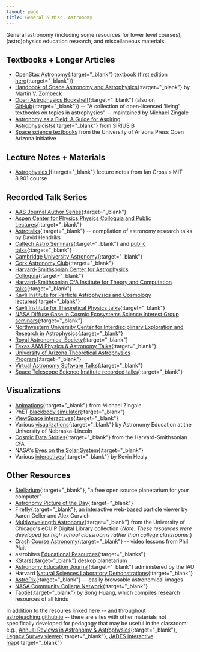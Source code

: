 ```yaml
---
layout: page
title: General & Misc. Astronomy
---
```


General astronomy (including some resources for lower level courses), (astro)physics education research, and miscellaneous materials.

<!-- https://www.nasa.gov/content/goddard/hubble-e-books -->

## Textbooks + Longer Articles
- OpenStax [Astronomy](https://openstax.org/details/books/astronomy-2e){:target="_blank"} textbook (first edition [here](https://openstax.org/details/books/astronomy){:target="_blank"})
- [Handbook of Space Astronomy and Astrophysics](https://ads.harvard.edu/books/hsaa/toc.html){:target="_blank"} by Martin V. Zombeck
- [Open Astrophysics Bookshelf](http://open-astrophysics-bookshelf.github.io){:target="_blank"} (also on [GitHub](https://github.com/Open-Astrophysics-Bookshelf){:target="_blank"}) -- "A collection of open-licensed 'living' textbooks on topics in astrophysics" -- maintained by Michael Zingale
- [Astronomy as a Field: A Guide for Aspiring Astrophysicists](https://arxiv.org/abs/2312.04041){:target="_blank"} from SIRIUS B
- [Space science textbooks](https://open.uapress.arizona.edu/projects/project-collection/spacescience?collectionOrder=spacescience) from the University of Arizona Press Open Arizona initiative

## Lecture Notes + Materials
- [Astrophysics I](https://www.mit.edu/~iancross/8901_2019A/astrophysics_lecture_notes_2019_Crossfield.pdf){:target="_blank"} lecture notes from Ian Cross's MIT 8.901 course

## Recorded Talk Series
- [AAS Journal Author Series](https://www.youtube.com/playlist?list=PLFhVT3VzlwKrArGdcNhtSCF4NbDBd6K5_){:target="_blank"}
- [Aspen Center for Physics Physics Colloquia and Public Lectures](https://www.youtube.com/@AspenPhysics){:target="_blank"}
- [Astrotalks](https://dhendriks.gitlab.io/astrotalks/index.html){:target="_blank"} -- compilation of astronomy research talks by David Hendriks
- [Caltech Astro Seminars](https://www.youtube.com/@CaltechAstroSeminars){:target="_blank"} and [public talks](https://www.youtube.com/@CaltechAstro){:target="_blank"}
- [Cambridge University Astronomy](https://www.youtube.com/@cambridge_astro){:target="_blank"}
- [Cork Astronomy Club](https://www.youtube.com/@corkastronomyclub/videos){:target="_blank"}
- [Harvard-Smithsonian Center for Astrophysics Colloquia](https://www.youtube.com/@cfacolloquium3139){:target="_blank"}
- [Harvard-Smithsonian CfA Institute for Theory and Computation talks](https://www.youtube.com/channel/UCTuACIrLKPTlp6XMZbeipig/videos){:target="_blank"}
- [Kavli Institute for Particle Astrophysics and Cosmology lectures](https://www.youtube.com/@kipac){:target="_blank"}
- [Kavli Institute for Theoretical Physics talks](https://www.youtube.com/@KITP_UCSB){:target="_blank"}
- [NASA Diffuse Gase in Cosmic Ecosystems Science Interest Group seminars](https://www.youtube.com/@NASA_DGCE_SIGSeminars-be2gn){:target="_blank"}
- [Northwestern University Center for Interdisciplinary Exploration and Research in Astrophysics](https://www.youtube.com/channel/UCWNBCI6-SsnoNKXJ-in8Zag){:target="_blank"}
- [Royal Astronomical Society](https://www.youtube.com/@RasOrgUk){:target="_blank"}
- [Texas A&M Physics & Astronomy Talks](https://www.youtube.com/@TAMUPhysAstrLectures){:target="_blank"}
- [University of Arizona Theoretical Astrophysics Program](https://www.youtube.com/@tapuniversityofarizona){:target="_blank"}
- [Virtual Astronomy Software Talks](https://vast-seminars.github.io){:target="_blank"}
- [Space Telescope Science Institute recorded talks](https://www.youtube.com/@stsciresearch6722/featured){:target="_blank"}

## Visualizations
- [Animations](https://zingale.github.io/astro_animations/){:target="_blank"} from Michael Zingale
- PhET [blackbody simulator](https://phet.colorado.edu/sims/html/blackbody-spectrum/latest/blackbody-spectrum_all.html){:target="_blank"}
- [ViewSpace interactives](https://viewspace.org/interactives/unveiling_invisible_universe){:target="_blank"}
- Various [visualizations](https://astro.unl.edu/mobile/){:target="_blank"} by Astronomy Education at the University of Nebraska-Lincoln
- [Cosmic Data Stories](https://www.cosmicds.cfa.harvard.edu/data-stories){:target="_blank"} from the Harvard-Smithsonian CfA
- NASA's [Eyes on the Solar System](https://eyes.nasa.gov/apps/solar-system/#/home){:target="_blank"}
- Various [interactives](https://astromcc.github.io/visualizations/astro-viz.html){:target="_blank"} by Kevin Healy

## Other Resources
- [Stellarium](https://stellarium.org){:target="_blank"}, "a free open source planetarium for your computer"
- [Astronomy Picture of the Day](https://apod.nasa.gov/apod/astropix.html){:target="_blank"}
- [Firefly](http://firefly.rcs.northwestern.edu){:target="_blank"}, an interactive web-based particle viewer by Aaron Geller and Alex Gurvich
- [Multiwavelength Astronomy](https://ecuip.lib.uchicago.edu/multiwavelength-astronomy/index.html){:target="_blank"} from the University of Chicago's eCUIP Digital Library collection (*Note: These resources were developed for high school classrooms rather than college classrooms.*)
- [Crash Course Astronomy](https://www.youtube.com/playlist?list=PL8dPuuaLjXtPAJr1ysd5yGIyiSFuh0mIL){:target="_blank"} -- video lessons from Phil Plait
- astrobites [Educational Resources](https://astrobites.org/educational-resources/){:target="_blanks"}
- [KStars](https://kstars.kde.org){:target="_blank"} deskop planetarium
- [Astronomy Education Journal](https://astroedjournal.org/index.php/ijae/index){:target="_blank"} administered by the IAU
- Harvard [Natural Sciences Laboratory Demonstrations](https://sciencedemonstrations.fas.harvard.edu/catalog){:target="_blank"}
- [AstroPix](https://www.astropix.org){:target="_blank"} -- easily browsable astronomical images
- [NASA Community College Network](https://nccn.seti.org){:target="_blank"}
- [Taotie](https://taotie.readthedocs.io/en/latest/index.html){:target="_blank"} by Song Huang, which compiles research resources of all kinds

In addition to the resoures linked here -- and throughout [astroteaching.github.io](https://astroteaching.github.io) -- there are sites with other materials not specifically developed for pedagogy that may be useful in the classroom: e.g., [Annual Reviews in Astronomy & Astrophysics](https://www.annualreviews.org/content/journals/astro){:target="_blank"}, [Legacy Survey viewer](https://www.legacysurvey.org/viewer){:target="_blank"}, [JADES interactive map](https://jades.idies.jhu.edu/?ra=53.1460236&dec=-27.7924835&zoom=3){:target="_blank"}
